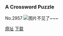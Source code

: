 ### A Crossword Puzzle
No.2957
![图片不见了~~~](https://imgs.xkcd.com/comics/a_crossword_puzzle.png)

[原址](https://xkcd.com//2957) [下载](https://imgs.xkcd.com/comics/a_crossword_puzzle.png)

